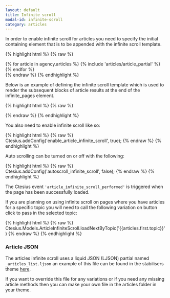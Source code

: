 ```yaml
---
layout: default
title: Infinite scroll
modal-id: infinite-scroll
category: articles
---
```

In order to enable infinite scroll for articles you need to specify the initial containing element that is to be appended with the infinite scroll template.

{% highlight html %}
{% raw %}
  <div id="infinite_pages">
    {% for article in agency.articles %}
      {% include 'articles/article_partial' %}
    {% endfor %}
  </div>
{% endraw %}
{% endhighlight %}

Below is an example of defining the infinite scroll template which is used to render the subsequent blocks of article results at the end of the infinite_pages element.

{% highlight html %}
{% raw %}
 <script id="infinite_scroll_articles_template" type="text/liquid">
    {% for item in articles %}
        <div class="masonry-item">
          <h3><a href="/articles/{{item.slug}}">{{item.title}}</a></h3>
          {% if item.promo_image %}
            <div class="promo-image-wrapper">
              <a href="/articles/{{item.slug}}" class="promo_image">
                <img src="{{item.promo_image | url_for_generic_image : "378x_" }}"/>
              </a>
            </div>
          {% endif %}
          <span class="promo">{{ item.promo | truncatewords: 65 }} <a href="/articles/{{item.slug}}">Continue Reading</a></span>
        </div>
    {% endfor %}
</script>
{% endraw %}
{% endhighlight %}

You also need to enable infinite scroll like so:

{% highlight html %}
{% raw %}
  Ctesius.addConfig('enable_article_infinite_scroll', true);
{% endraw %}
{% endhighlight %}

Auto scrolling can be turned on or off with the following:

{% highlight html %}
{% raw %}
  Ctesius.addConfig('autoscroll_infinite_scroll', false);
{% endraw %}
{% endhighlight %}

The Ctesius event ``'article_infinite_scroll_performed'`` is triggered when the page has been successfully loaded.

If you are planning on using infinite scroll on pages where you have articles for a specific topic you will need to call the following variation on button click to pass in the selected topic:

{% highlight html %}
{% raw %}
  Ctesius.Models.ArticleInfiniteScroll.loadNextByTopic('{{articles.first.topic}}')
{% endraw %}
{% endhighlight %}


### Article JSON
The articles infinite scroll uses a liquid JSON (LJSON) partial named ``_articles_list.ljson`` an example of this file can be found in the stabilisers theme [here](https://github.com/homeflow/stabilisers/blob/master/articles/_articles_list.ljson).

If you want to override this file for any variations or if you need any missing article methods then you can make your own file in the articles folder in your theme.
